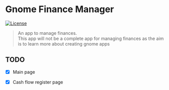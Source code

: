# Gnome Finance Manager

[![License](https://img.shields.io/github/license/ermesonsampaio/gnome-finance-manager?style=for-the-badge)](https://github.com/ermesonsampaio/gnome-finance-manager/blob/main/COPYING)

> An app to manage finances.<br>
> This app will not be a complete app for managing finances as the aim is to learn more about creating gnome apps

## TODO

- [x] Main page
- [x] Cash flow register page


